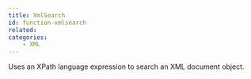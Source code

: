 ```yaml
---
title: XmlSearch
id: function-xmlsearch
related:
categories:
    - XML
---
```


Uses an XPath language expression to search an XML document object.
